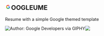 ## <img src="images/google.svg" style="height: 20px; width: auto;"/>OOGLEUME

Resume with a simple Google themed template
<div style="display: flex; flex-direction:row;">
<img style="height: 100px;width: auto; " src="https://media.giphy.com/media/Q7SKqn3G97xpmfSOvG/giphy.gif" alt="Author: Google Developers via GIPHY" />
<img style="height: 100px;width: auto;" src="https://media.giphy.com/media/yN4A8EMHt4lmkC6kwq/giphy.gif" />
</div>
